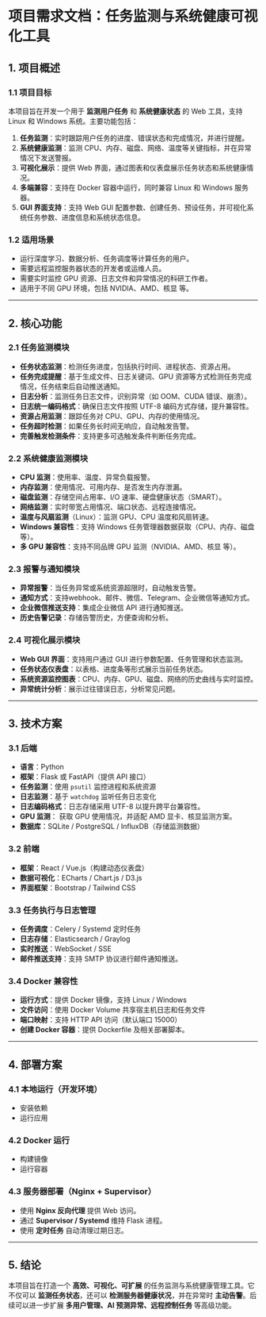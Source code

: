 # **项目需求文档：任务监测与系统健康可视化工具**

## **1. 项目概述**
### **1.1 项目目标**
本项目旨在开发一个用于 **监测用户任务** 和 **系统健康状态** 的 Web 工具，支持 Linux 和 Windows 系统。主要功能包括：
1. **任务监测**：实时跟踪用户任务的进度、错误状态和完成情况，并进行提醒。
2. **系统健康监测**：监测 CPU、内存、磁盘、网络、温度等关键指标，并在异常情况下发送警报。
3. **可视化展示**：提供 Web 界面，通过图表和仪表盘展示任务状态和系统健康情况。
4. **多端兼容**：支持在 Docker 容器中运行，同时兼容 Linux 和 Windows 服务器。
5. **GUI 界面支持**：支持 Web GUI 配置参数、创建任务、预设任务，并可视化系统任务参数、进度信息和系统状态信息。

### **1.2 适用场景**
- 运行深度学习、数据分析、任务调度等计算任务的用户。
- 需要远程监控服务器状态的开发者或运维人员。
- 需要实时监控 GPU 资源、日志文件和异常情况的科研工作者。
- 适用于不同 GPU 环境，包括 NVIDIA、AMD、核显 等。

---

## **2. 核心功能**
### **2.1 任务监测模块**
- **任务状态监测**：检测任务进度，包括执行时间、进程状态、资源占用。
- **任务完成提醒**：基于生成文件、日志关键词、GPU 资源等方式检测任务完成情况，任务结束后自动推送通知。
- **日志分析**：监测任务日志文件，识别异常（如 OOM、CUDA 错误、崩溃）。
- **日志统一编码格式**：确保日志文件按照 UTF-8 编码方式存储，提升兼容性。
- **资源占用监测**：跟踪任务对 CPU、GPU、内存的使用情况。
- **任务超时检测**：如果任务长时间无响应，自动触发告警。
- **完善触发检测条件**：支持更多可选触发条件判断任务完成。

### **2.2 系统健康监测模块**
- **CPU 监测**：使用率、温度、异常负载报警。
- **内存监测**：使用情况、可用内存、是否发生内存泄漏。
- **磁盘监测**：存储空间占用率、I/O 速率、硬盘健康状态（SMART）。
- **网络监测**：实时带宽占用情况、端口状态、远程连接情况。
- **温度与风扇监测**（Linux）：监测 GPU、CPU 温度和风扇转速。
- **Windows 兼容性**：支持 Windows 任务管理器数据获取（CPU、内存、磁盘等）。
- **多 GPU 兼容性**：支持不同品牌 GPU 监测（NVIDIA、AMD、核显 等）。

### **2.3 报警与通知模块**
- **异常报警**：当任务异常或系统资源超限时，自动触发告警。
- **通知方式**：支持webhook、邮件、微信、Telegram、企业微信等通知方式。
- **企业微信推送支持**：集成企业微信 API 进行通知推送。
- **历史告警记录**：存储告警历史，方便查询和分析。

### **2.4 可视化展示模块**
- **Web GUI 界面**：支持用户通过 GUI 进行参数配置、任务管理和状态监测。
- **任务状态仪表盘**：以表格、进度条等形式展示当前任务状态。
- **系统资源监控图表**：CPU、内存、GPU、磁盘、网络的历史曲线与实时监控。
- **异常统计分析**：展示过往错误日志，分析常见问题。

---

## **3. 技术方案**
### **3.1 后端**
- **语言**：Python
- **框架**：Flask 或 FastAPI（提供 API 接口）
- **任务监测**：使用 `psutil` 监控进程和系统资源
- **日志监测**：基于 `watchdog` 监听任务日志变化
- **日志编码格式**：日志存储采用 UTF-8 以提升跨平台兼容性。
- **GPU 监测**： 获取 GPU 使用情况，并适配 AMD 显卡、核显监测方案。
- **数据库**：SQLite / PostgreSQL / InfluxDB（存储监测数据）

### **3.2 前端**
- **框架**：React / Vue.js（构建动态仪表盘）
- **数据可视化**：ECharts / Chart.js / D3.js
- **界面框架**：Bootstrap / Tailwind CSS

### **3.3 任务执行与日志管理**
- **任务调度**：Celery / Systemd 定时任务
- **日志存储**：Elasticsearch / Graylog
- **实时推送**：WebSocket / SSE
- **邮件推送支持**：支持 SMTP 协议进行邮件通知推送。

### **3.4 Docker 兼容性**
- **运行方式**：提供 Docker 镜像，支持 Linux / Windows
- **文件访问**：使用 Docker Volume 共享宿主机日志和任务文件
- **端口映射**：支持 HTTP API 访问（默认端口 15000）
- **创建 Docker 容器**：提供 Dockerfile 及相关部署脚本。

---

## **4. 部署方案**
### **4.1 本地运行（开发环境）**

- 安装依赖
- 运行应用


### **4.2 Docker 运行**

- 构建镜像
- 运行容器

### **4.3 服务器部署（Nginx + Supervisor）**
- 使用 **Nginx 反向代理** 提供 Web 访问。
- 通过 **Supervisor / Systemd** 维持 Flask 进程。
- 使用 **定时任务** 自动清理过期日志。

---

## **5. 结论**
本项目旨在打造一个 **高效、可视化、可扩展** 的任务监测与系统健康管理工具。它不仅可以 **监测任务状态**，还可以 **检测服务器健康状况**，并在异常时 **主动告警**。后续可以进一步扩展 **多用户管理、AI 预测异常、远程控制任务** 等高级功能。

